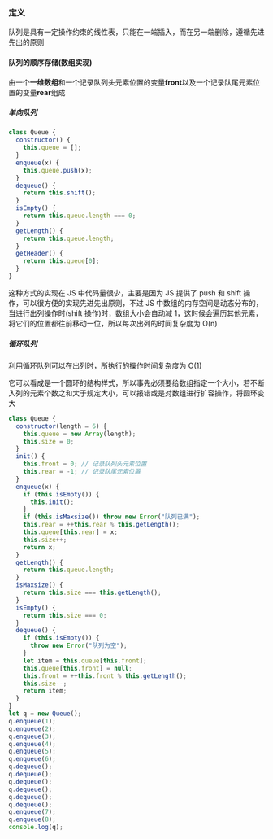 ### 定义

队列是具有一定操作约束的线性表，只能在一端插入，而在另一端删除，遵循先进先出的原则

#### 队列的顺序存储(数组实现)

由一个**一维数组**和一个记录队列头元素位置的变量**front**以及一个记录队尾元素位置的变量**rear**组成

##### 单向队列

```js
class Queue {
  constructor() {
    this.queue = [];
  }
  enqueue(x) {
    this.queue.push(x);
  }
  dequeue() {
    return this.shift();
  }
  isEmpty() {
    return this.queue.length === 0;
  }
  getLength() {
    return this.queue.length;
  }
  getHeader() {
    return this.queue[0];
  }
}
```

这种方式的实现在 JS 中代码量很少，主要是因为 JS 提供了 push 和 shift 操作，可以很方便的实现先进先出原则，不过 JS 中数组的内存空间是动态分布的，当进行出列操作时(shift 操作)时，数组大小会自动减 1，这时候会遍历其他元素，将它们的位置都往前移动一位，所以每次出列的时间复杂度为 O(n)

##### 循环队列

利用循环队列可以在出列时，所执行的操作时间复杂度为 O(1)

它可以看成是一个圆环的结构样式，所以事先必须要给数组指定一个大小，若不断入列的元素个数之和大于规定大小，可以报错或是对数组进行扩容操作，将圆环变大

```js
class Queue {
  constructor(length = 6) {
    this.queue = new Array(length);
    this.size = 0;
  }
  init() {
    this.front = 0; // 记录队列头元素位置
    this.rear = -1; // 记录队尾元素位置
  }
  enqueue(x) {
    if (this.isEmpty()) {
      this.init();
    }
    if (this.isMaxsize()) throw new Error("队列已满");
    this.rear = ++this.rear % this.getLength();
    this.queue[this.rear] = x;
    this.size++;
    return x;
  }
  getLength() {
    return this.queue.length;
  }
  isMaxsize() {
    return this.size === this.getLength();
  }
  isEmpty() {
    return this.size === 0;
  }
  dequeue() {
    if (this.isEmpty()) {
      throw new Error("队列为空");
    }
    let item = this.queue[this.front];
    this.queue[this.front] = null;
    this.front = ++this.front % this.getLength();
    this.size--;
    return item;
  }
}
let q = new Queue();
q.enqueue(1);
q.enqueue(2);
q.enqueue(3);
q.enqueue(4);
q.enqueue(5);
q.enqueue(6);
q.dequeue();
q.dequeue();
q.dequeue();
q.dequeue();
q.dequeue();
q.dequeue();
q.enqueue(7);
q.enqueue(8);
console.log(q);
```
